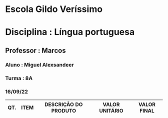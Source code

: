 # Escola Gildo Veríssimo 
# Disciplina : Língua portuguesa 

## Professor : Marcos 
### Aluno : Miguel Alexsandeer 
### Turma : 8A 
### 16/09/22

|QT.|ITEM|DESCRIÇÃO DO PRODUTO|VALOR UNITÁRIO|VALOR FINAL
|:--:|:--:|:--:|:--:|:--:|
